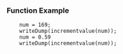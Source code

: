 ### Function Example

```luceescript+trycf
	num = 169;
	writeDump(incrementvalue(num));
	num = 0.59
	writeDump(incrementvalue(num));
```
